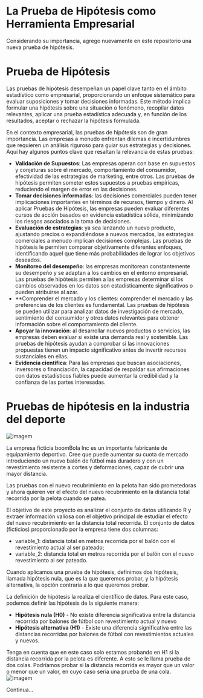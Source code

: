 # La Prueba de Hipótesis como Herramienta Empresarial

Considerando su importancia, agrego nuevamente en este repositorio una nueva prueba de hipótesis.

# Prueba de Hipótesis
Las pruebas de hipótesis desempeñan un papel clave tanto en el ámbito estadístico como empresarial, proporcionando un enfoque sistemático para evaluar suposiciones y tomar decisiones informadas. Este método implica formular una hipótesis sobre una situación o fenómeno, recopilar datos relevantes, aplicar una prueba estadística adecuada y, en función de los resultados, aceptar o rechazar la hipótesis formulada.

En el contexto empresarial, las pruebas de hipótesis son de gran importancia. Las empresas a menudo enfrentan dilemas e incertidumbres que requieren un análisis riguroso para guiar sus estrategias y decisiones. Aquí hay algunos puntos clave que resaltan la relevancia de estas pruebas:

- **Validación de Supuestos**: Las empresas operan con base en supuestos y conjeturas sobre el mercado, comportamiento del consumidor, efectividad de las estrategias de marketing, entre otros. Las pruebas de hipótesis permiten someter estos supuestos a pruebas empíricas, reduciendo el margen de error en las decisiones.
- **Tomar decisiones informadas**: las decisiones comerciales pueden tener implicaciones importantes en términos de recursos, tiempo y dinero. Al aplicar Pruebas de Hipótesis, las empresas pueden evaluar diferentes cursos de acción basados ​​en evidencia estadística sólida, minimizando los riesgos asociados a la toma de decisiones.
- **Evaluación de estrategias**: ya sea lanzando un nuevo producto, ajustando precios o expandiéndose a nuevos mercados, las estrategias comerciales a menudo implican decisiones complejas. Las pruebas de hipótesis le permiten comparar objetivamente diferentes enfoques, identificando aquel que tiene más probabilidades de lograr los objetivos deseados.
- **Monitoreo del desempeño**: las empresas monitorean constantemente su desempeño y se adaptan a los cambios en el entorno empresarial. Las pruebas de hipótesis permiten a las empresas determinar si los cambios observados en los datos son estadísticamente significativos o pueden atribuirse al azar.
- **Comprender el mercado y los clientes: comprender el mercado y las preferencias de los clientes es fundamental. Las pruebas de hipótesis se pueden utilizar para analizar datos de investigación de mercado, sentimiento del consumidor y otros datos relevantes para obtener información sobre el comportamiento del cliente.
- **Apoyar la innovación**: al desarrollar nuevos productos o servicios, las empresas deben evaluar si existe una demanda real y sostenible. Las pruebas de hipótesis ayudan a comprobar si las innovaciones propuestas tienen un impacto significativo antes de invertir recursos sustanciales en ellas.
- **Evidencia científica**: Para las empresas que buscan asociaciones, inversores o financiación, la capacidad de respaldar sus afirmaciones con datos estadísticos fiables puede aumentar la credibilidad y la confianza de las partes interesadas.

# Pruebas de hipótesis en la industria del deporte
![imagem](https://github.com/EricPassosScience/PySpark_Streaming_Kafka_Recommendation_System/assets/97414922/f86b1c35-d323-4131-b38c-d29139381275)

La empresa ficticia boomBola Inc es un importante fabricante de equipamiento deportivo. Cree que puede aumentar su cuota de mercado introduciendo un nuevo balón de fútbol más duradero y con un revestimiento resistente a cortes y deformaciones, capaz de cubrir una mayor distancia.

Las pruebas con el nuevo recubrimiento en la pelota han sido prometedoras y ahora quieren ver el efecto del nuevo recubrimiento en la distancia total recorrida por la pelota cuando se patea.

El objetivo de este proyecto es analizar el conjunto de datos utilizando R y extraer información valiosa con el objetivo principal de estudiar el efecto del nuevo recubrimiento en la distancia total recorrida.
El conjunto de datos (ficticios) proporcionado por la empresa tiene dos columnas:
- variable_1: distancia total en metros recorrida por el balón con el revestimiento actual al ser pateado;
- variable_2: distancia total en metros recorrida por el balón con el nuevo revestimiento al ser pateado.

Cuando aplicamos una prueba de hipótesis, definimos dos hipótesis, llamada hipótesis nula, que es la que queremos probar, y la hipótesis alternativa, la opción contraria a lo que queremos probar.

La definición de hipótesis la realiza el científico de datos. Para este caso, podemos definir las hipótesis de la siguiente manera:
- **Hipótesis nula (H0)** - No existe diferencia significativa entre la distancia recorrida por balones de fútbol con revestimiento actual y nuevo
- **Hipótesis alternativa (H1)** - Existe una diferencia significativa entre las distancias recorridas por balones de fútbol con revestimientos actuales y nuevos.

Tenga en cuenta que en este caso solo estamos probando en H1 si la distancia recorrida por la pelota es diferente. A esto se le llama prueba de dos colas. Podríamos probar si la distancia recorrida es mayor que un valor o menor que un valor, en cuyo caso sería una prueba de una cola.
![imagem](https://github.com/EricPassosScience/PySpark_Streaming_Kafka_Recommendation_System/assets/97414922/aad0c34c-5c66-4284-aa18-fab7d64c9b37)

Continua...
